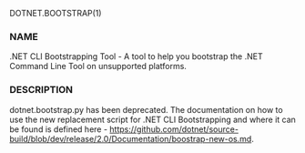 DOTNET.BOOTSTRAP(1)
### NAME
.NET CLI Bootstrapping Tool - A tool to help you bootstrap the .NET Command Line Tool on unsupported platforms.

### DESCRIPTION  
dotnet.bootstrap.py has been deprecated. The documentation on how to use the new replacement script for .NET CLI Bootstrapping and where it can be found is defined here - https://github.com/dotnet/source-build/blob/dev/release/2.0/Documentation/boostrap-new-os.md.